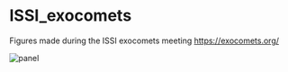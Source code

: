 # ISSI_exocomets
Figures made during the ISSI exocomets meeting https://exocomets.org/ 

![panel](https://github.com/user-attachments/assets/b6d810cc-deb1-49dc-bbd5-0ad292c554c2)
